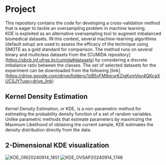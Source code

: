 # Project
This repository contains the code for developing a cross-validation method that is eager to tackle an oversampling problem in machine learning.  
KDE is exploited as an alternative oversampling tool to augment imbalanced biomedical datasets. IN this context, several machine-learning algorithms (default setup) are used to assess the efficacy of the technique using SMOTE as a gold standard for comparison. 
The method runs on several binary and multiclass datasets from the [CUMIDA repository] (https://sbcb.inf.ufrgs.br/cumida#datasets) by considering a discrete imbalance ratio between the classes. The set of selected datasets for the experiment can be downloaded from the following [link] (https://drive.google.com/drive/folders/1zB5xFM9qrurKZjgKxmVpv4QKcaXUCSJY?usp=drive_link)


## Kernel Density Estimation
Kernel Density Estimation, or KDE, is a non-parametric method for estimating the probability density function of a set of random variables. Unlike parametric methods that estimate parameters by maximizing the Maximum Likelihood of obtaining the current sample, KDE estimates the density distribution directly from the data. 



## 2-Dimensional KDE visualization 



![KDE_ORI20240914_1851](https://github.com/user-attachments/assets/2cbfdb55-a1d8-454c-bf16-81d5d944fd6c)
![KDE_OVSAP20240914_1748](https://github.com/user-attachments/assets/69d0549a-3e32-465c-a618-09cf2345d46d)
